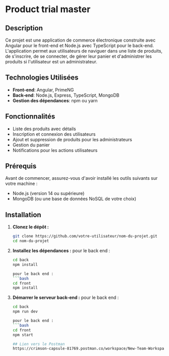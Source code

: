 # Product trial master

## Description
Ce projet est une application de commerce électronique construite avec Angular pour le front-end et Node.js avec TypeScript pour le back-end. L'application permet aux utilisateurs de naviguer dans une liste de produits, de s'inscrire, de se connecter, de gérer leur panier et d'administrer les produits si l'utilisateur est un administrateur.

## Technologies Utilisées
- **Front-end**: Angular, PrimeNG
- **Back-end**: Node.js, Express, TypeScript, MongoDB
- **Gestion des dépendances**: npm ou yarn

## Fonctionnalités
- Liste des produits avec détails
- Inscription et connexion des utilisateurs
- Ajout et suppression de produits pour les administrateurs
- Gestion du panier
- Notifications pour les actions utilisateurs

## Prérequis
Avant de commencer, assurez-vous d'avoir installé les outils suivants sur votre machine :

- Node.js (version 14 ou supérieure)
- MongoDB (ou une base de données NoSQL de votre choix)

## Installation

1. **Clonez le dépôt :**
   ```bash
   git clone https://github.com/votre-utilisateur/nom-du-projet.git
   cd nom-du-projet

2. **Installez les dépendances :**
   pour le back end :
   ```bash
   cd back
   npm install

   pour le back end :
   ```bash
   cd front
   npm install

3. **Démarrer le serveur back-end :**
   pour le back end :
   ```bash
   cd back
   npm run dev

   pour le back end :
   ```bash
   cd front
   npm start

   ## Lien vers le Postman
   https://crimson-capsule-81769.postman.co/workspace/New-Team-Workspace~0a80da7e-6501-4164-95b5-fadf5bb3c3c0/collection/24944181-8473373d-c223-4fef-b2f9-4edef0995f02?action=share&creator=24944181
   
